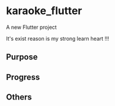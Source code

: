 # karaoke_flutter

A new Flutter project

It's exist reason is my strong learn heart !!!

## Purpose 

## Progress

## Others
